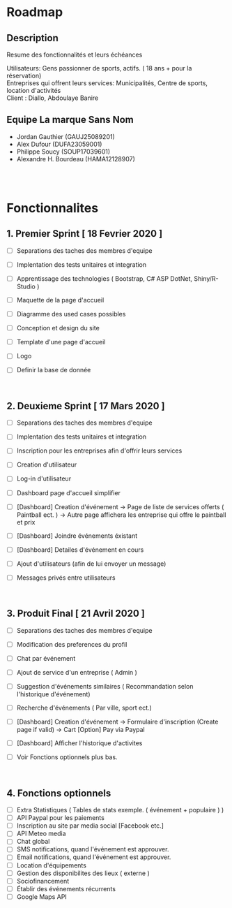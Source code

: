 # Roadmap

## Description

Resume des fonctionnalités et leurs échéances

Utilisateurs: Gens passionner de sports, actifs. ( 18 ans + pour la réservation)  
Entreprises qui offrent leurs services: Municipalités, Centre de sports, location d'activités  
Client : Diallo, Abdoulaye Banire  

## Equipe La marque Sans Nom

- Jordan Gauthier       (GAUJ25089201)
- Alex Dufour	          (DUFA23059001)
- Philippe Soucy        (SOUP17039601)
- Alexandre H. Bourdeau (HAMA12128907)

<br>
<br>

# Fonctionnalites

## 1. Premier Sprint [ 18 Fevrier 2020 ]

- [ ] Separations des taches des membres d'equipe
- [ ] Implentation des tests unitaires et integration
- [ ] Apprentissage des technologies ( Bootstrap, C# ASP DotNet, Shiny/R-Studio )
- [ ] Maquette de la page d'accueil
- [ ] Diagramme des used cases possibles
- [ ] Conception et design du site
- [ ] Template d'une page d'accueil
- [ ] Logo
- [ ] Definir la base de donnée


<br>



## 2. Deuxieme Sprint [ 17 Mars 2020 ]

- [ ] Separations des taches des membres d'equipe
- [ ] Implentation des tests unitaires et integration
- [ ] Inscription pour les entreprises afin d'offrir leurs services
- [ ] Creation d'utilisateur
- [ ] Log-in d'utilisateur
- [ ] Dashboard page d'accueil simplifier
- [ ] [Dashboard] Creation d'événement -> Page de liste de services offerts ( Paintball ect. )
                                                    -> Autre page affichera les entreprise qui offre le paintball et prix                                                                                                                      
- [ ] [Dashboard] Joindre événements éxistant
- [ ] [Dashboard] Detailes d'événement en cours   
- [ ] Ajout d'utilisateurs (afin de lui envoyer un message)
- [ ] Messages privés entre utilisateurs


<br>


## 3. Produit Final [ 21 Avril 2020 ]

- [ ] Separations des taches des membres d'equipe
- [ ] Modification des preferences du profil
- [ ] Chat par événement
- [ ] Ajout de service d'un entreprise ( Admin )
- [ ] Suggestion d'événements similaires ( Recommandation selon l'historique d'événement)
- [ ] Recherche d'événements ( Par ville, sport ect.)
- [ ] [Dashboard] Creation d'événement -> Formulaire d'inscription (Create page  if valid) -> Cart [Option] Pay via Paypal
- [ ] [Dashboard] Afficher l'historique d'activites
- [ ] Voir Fonctions optionnels plus bas.    


<br>


## 4. Fonctions optionnels

- [ ] Extra Statistiques ( Tables de stats exemple. ( événement + populaire ) )
- [ ] API Paypal pour les paiements
- [ ] Inscription au site par media social [Facebook etc.]
- [ ] API Meteo media
- [ ] Chat global
- [ ] SMS notifications, quand l'événement est approuver.
- [ ] Email notifications, quand l'événement est approuver.
- [ ] Location d'équipements
- [ ] Gestion des disponibilites des lieux ( externe ) 
- [ ] Sociofinancement
- [ ] Établir des événements récurrents
- [ ] Google Maps API
